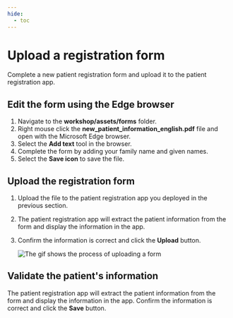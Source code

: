 ```yaml
---
hide:
  - toc
---
```


# Upload a registration form

Complete a new patient registration form and upload it to the patient registration app.

<!-- ## Open the new patient registration form

You can print the document and then fill it out by hand, or you can open the document in a PDF reader and edit the document.

Use the `workshop/assets/forms/new_patient_information_english.pdf` document that matches the language you used to label and train the model in Document Intelligence Studio. -->

<!-- ### Fill out the form by hand

1. Print the form and fill it out by hand.
1. From your mobile device, using the patient registration app, take a picture of the completed form and upload the registration form.
1. The patient registration app will extract the patient information from the form and display the information in the app.
1. Confirm the information is correct and click the **Submit** button. -->

## Edit the form using the Edge browser

1. Navigate to the **workshop/assets/forms** folder.
1. Right mouse click the **new_patient_information_english.pdf** file and open with the Microsoft Edge browser.
1. Select the **Add text** tool in the browser.
1. Complete the form by adding your family name and given names.
1. Select the **Save icon** to save the file.

## Upload the registration form

1. Upload the file to the patient registration app you deployed in the previous section.
1. The patient registration app will extract the patient information from the form and display the information in the app.
1. Confirm the information is correct and click the **Upload** button.

    ![The gif shows the process of uploading a form](./img/basic-workflow.gif)

## Validate the patient's information

The patient registration app will extract the patient information from the form and display the information in the app. Confirm the information is correct and click the **Save** button.
